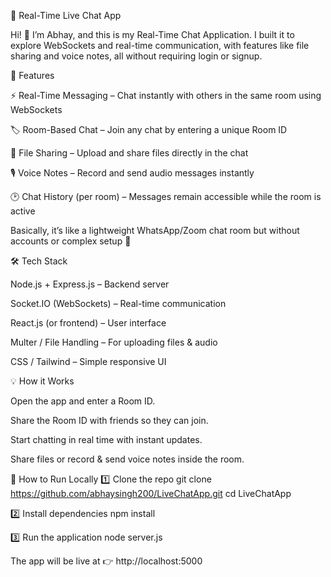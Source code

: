 💬 Real-Time Live Chat App

Hi! 👋 I’m Abhay, and this is my Real-Time Chat Application.
I built it to explore WebSockets and real-time communication, with features like file sharing and voice notes, all without requiring login or signup.

📌 Features

⚡ Real-Time Messaging – Chat instantly with others in the same room using WebSockets

🏷 Room-Based Chat – Join any chat by entering a unique Room ID

📂 File Sharing – Upload and share files directly in the chat

🎙️ Voice Notes – Record and send audio messages instantly

🕑 Chat History (per room) – Messages remain accessible while the room is active

Basically, it’s like a lightweight WhatsApp/Zoom chat room but without accounts or complex setup 🚀

🛠 Tech Stack

Node.js + Express.js – Backend server

Socket.IO (WebSockets) – Real-time communication

React.js (or frontend) – User interface

Multer / File Handling – For uploading files & audio

CSS / Tailwind – Simple responsive UI

💡 How it Works

Open the app and enter a Room ID.

Share the Room ID with friends so they can join.

Start chatting in real time with instant updates.

Share files or record & send voice notes inside the room.

🚀 How to Run Locally
1️⃣ Clone the repo
git clone https://github.com/abhaysingh200/LiveChatApp.git
cd LiveChatApp

2️⃣ Install dependencies
npm install

3️⃣ Run the application
node server.js


The app will be live at 👉 http://localhost:5000
